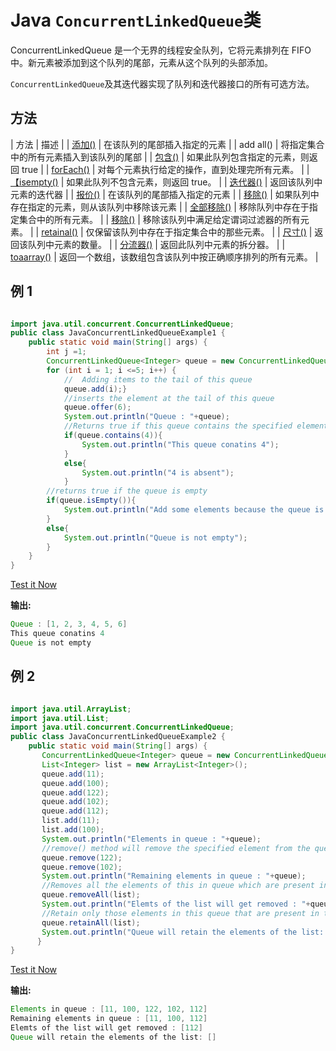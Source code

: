# Java `ConcurrentLinkedQueue`类



ConcurrentLinkedQueue 是一个无界的线程安全队列，它将元素排列在 FIFO 中。新元素被添加到这个队列的尾部，元素从这个队列的头部添加。

`ConcurrentLinkedQueue`及其迭代器实现了队列和迭代器接口的所有可选方法。

## 方法

| 方法 | 描述 |
| [添加()](java-concurrentlinkedqueue-add-method) | 在该队列的尾部插入指定的元素 |
| add all() | 将指定集合中的所有元素插入到该队列的尾部 |
| [包含()](java-concurrentlinkedqueue-contains-method) | 如果此队列包含指定的元素，则返回 true |
| [forEach()](java-concurrentlinkedqueue-foreach-method) | 对每个元素执行给定的操作，直到处理完所有元素。 |
| [【isempty()](java-concurrentlinkedqueue-isempty-method) | 如果此队列不包含元素，则返回 true。 |
| [迭代器()](java-concurrentlinkedqueue-iterator-method) | 返回该队列中元素的迭代器 |
| [报价()](java-concurrentlinkedqueue-offer-method) | 在该队列的尾部插入指定的元素 |
| [移除()](java-concurrentlinkedqueue-remove-method) | 如果队列中存在指定的元素，则从该队列中移除该元素 |
| [全部移除()](java-concurrentlinkedqueue-removeall-method) | 移除队列中存在于指定集合中的所有元素。 |
| [移除()](java-concurrentlinkedqueue-removeif-method) | 移除该队列中满足给定谓词过滤器的所有元素。 |
| [retainal()](java-concurrentlinkedqueue-retainall-method) | 仅保留该队列中存在于指定集合中的那些元素。 |
| [尺寸()](java-concurrentlinkedqueue-size-method) | 返回该队列中元素的数量。 |
| [分流器()](java-concurrentlinkedqueue-spliterator-method) | 返回此队列中元素的拆分器。 |
| [toaarray()](java-concurrentlinkedqueue-toarray-method) | 返回一个数组，该数组包含该队列中按正确顺序排列的所有元素。 |

## 例 1

```java

import java.util.concurrent.ConcurrentLinkedQueue;
public class JavaConcurrentLinkedQueueExample1 {
    public static void main(String[] args) {
        int j =1;
        ConcurrentLinkedQueue<Integer> queue = new ConcurrentLinkedQueue<Integer>();
        for (int i = 1; i <=5; i++) {
            //  Adding items to the tail of this queue
            queue.add(i);}
            //inserts the element at the tail of this queue
            queue.offer(6);
            System.out.println("Queue : "+queue);
            //Returns true if this queue contains the specified element
            if(queue.contains(4)){
                System.out.println("This queue conatins 4");
            }
            else{
                System.out.println("4 is absent");
            }
        //returns true if the queue is empty
        if(queue.isEmpty()){
            System.out.println("Add some elements because the queue is empty.");
        }
        else{
            System.out.println("Queue is not empty");
        }
    }
}

```

[Test it Now](https://compiler.javatpoint.com/opr/test.jsp?filename=JavaConcurrentLinkedQueueExample1)

**输出:**

```java
Queue : [1, 2, 3, 4, 5, 6]
This queue conatins 4
Queue is not empty

```

## 例 2

```java

import java.util.ArrayList;
import java.util.List;
import java.util.concurrent.ConcurrentLinkedQueue;
public class JavaConcurrentLinkedQueueExample2 {
    public static void main(String[] args) {
       ConcurrentLinkedQueue<Integer> queue = new ConcurrentLinkedQueue<Integer>();
       List<Integer> list = new ArrayList<Integer>();
       queue.add(11);
       queue.add(100);
       queue.add(122);
       queue.add(102);
       queue.add(112);
       list.add(11);
       list.add(100);
       System.out.println("Elements in queue : "+queue);
       //remove() method will remove the specified element from the queue
       queue.remove(122);
       queue.remove(102);
       System.out.println("Remaining elements in queue : "+queue);
       //Removes all the elements of this in queue which are present in the list
       queue.removeAll(list);
       System.out.println("Elemts of the list will get removed : "+queue);
       //Retain only those elements in this queue that are present in the list
       queue.retainAll(list);
       System.out.println("Queue will retain the elements of the list: "+queue);
      }
}

```

[Test it Now](https://compiler.javatpoint.com/opr/test.jsp?filename=JavaConcurrentLinkedQueueExample2)

**输出:**

```java
Elements in queue : [11, 100, 122, 102, 112]
Remaining elements in queue : [11, 100, 112]
Elemts of the list will get removed : [112]
Queue will retain the elements of the list: []

```